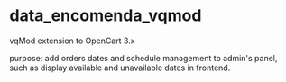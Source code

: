 # data_encomenda_vqmod

vqMod extension to OpenCart 3.x

purpose: add orders dates and schedule management to admin's panel, such as display available and unavailable dates in frontend.
